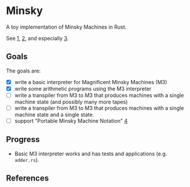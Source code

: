 # Minsky

A toy implementation of Minsky Machines in Rust.

See [1], [2], and especially [3].

## Goals

The goals are:

* [X] write a basic interpreter for Magnificent Minsky Machines (M3)
* [X] write some arithmetic programs using the M3 interpreter
* [ ] write a transpiler from M3 to M3 that produces machines with a single
      machine state (and possibly many more tapes)
* [ ] write a transpiler from M3 to M3 that produces machines with a single
      machine state and a single state.
* [ ] support "Portable Minsky Machine Notation" [4]

## Progress

* Basic M3 interpreter works and has tests and applications (e.g.
  `adder.rs`).

## References

[1]: https://en.wikipedia.org/wiki/Counter_machine
[2]: https://esolangs.org/wiki/Minsky_machine
[3]: http://raganwald.com/2020/05/03/fractran.html
[4]: https://esolangs.org/wiki/Portable_Minsky_Machine_Notation
